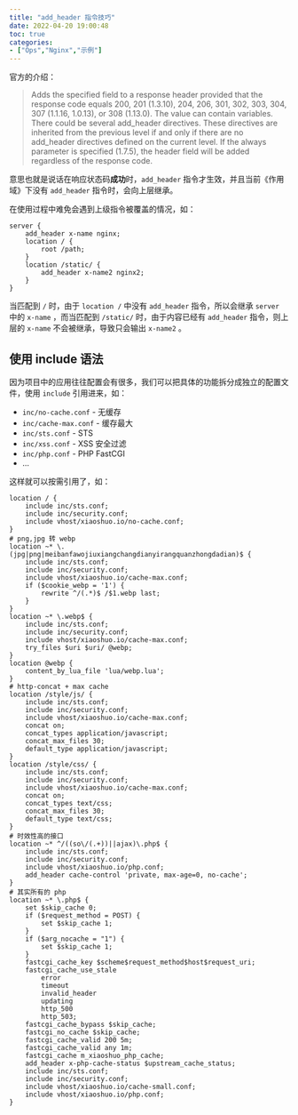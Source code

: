 ```yaml
---
title: "add_header 指令技巧"
date: 2022-04-20 19:00:48
toc: true
categories:
- ["Ops","Nginx","示例"]
---
```


官方的介绍：
> Adds the specified field to a response header provided that the response code equals 200, 201 (1.3.10), 204, 206, 301, 302, 303, 304, 307 (1.1.16, 1.0.13), or 308 (1.13.0). The value can contain variables.
> There could be several add_header directives. These directives are inherited from the previous level if and only if there are no add_header directives defined on the current level.
> If the always parameter is specified (1.7.5), the header field will be added regardless of the response code.

意思也就是说话在响应状态码**成功**时，`add_header` 指令才生效，并且当前《作用域》下没有 `add_header` 指令时，会向上层继承。

在使用过程中难免会遇到上级指令被覆盖的情况，如：



```nginx
server {
    add_header x-name nginx;
    location / {
        root /path;
    }
    location /static/ {
        add_header x-name2 nginx2;
    }
}
```
当匹配到 `/` 时，由于 `location /` 中没有 `add_header` 指令，所以会继承 `server` 中的 `x-name` ，而当匹配到 `/static/` 时，由于内容已经有 `add_header` 指令，则上层的 `x-name` 不会被继承，导致只会输出 `x-name2` 。

## 使用 include 语法
因为项目中的应用往往配置会有很多，我们可以把具体的功能拆分成独立的配置文件，使用 `include` 引用进来，如：

- `inc/no-cache.conf` - 无缓存
- `inc/cache-max.conf` - 缓存最大
- `inc/sts.conf` - STS
- `inc/xss.conf` - XSS 安全过滤
- `inc/php.conf` - PHP FastCGI
- ...

这样就可以按需引用了，如：
```nginx
location / {
    include inc/sts.conf;
    include inc/security.conf;
    include vhost/xiaoshuo.io/no-cache.conf;
}
# png,jpg 转 webp
location ~* \.(jpg|png|meibanfawojiuxiangchangdianyirangquanzhongdadian)$ {
    include inc/sts.conf;
    include inc/security.conf;
    include vhost/xiaoshuo.io/cache-max.conf;
    if ($cookie_webp = '1') {
        rewrite ^/(.*)$ /$1.webp last;
    }
}
location ~* \.webp$ {
    include inc/sts.conf;
    include inc/security.conf;
    include vhost/xiaoshuo.io/cache-max.conf;
    try_files $uri $uri/ @webp;
}
location @webp {
    content_by_lua_file 'lua/webp.lua';
}
# http-concat + max cache
location /style/js/ {
    include inc/sts.conf;
    include inc/security.conf;
    include vhost/xiaoshuo.io/cache-max.conf;
    concat on;
    concat_types application/javascript;
    concat_max_files 30;
    default_type application/javascript;
}
location /style/css/ {
    include inc/sts.conf;
    include inc/security.conf;
    include vhost/xiaoshuo.io/cache-max.conf;
    concat on;
    concat_types text/css;
    concat_max_files 30;
    default_type text/css;
}
# 时效性高的接口
location ~* ^/((so\/(.+))||ajax)\.php$ {
    include inc/sts.conf;
    include inc/security.conf;
    include vhost/xiaoshuo.io/php.conf;
    add_header cache-control 'private, max-age=0, no-cache';
}
# 其实所有的 php
location ~* \.php$ {
    set $skip_cache 0;
    if ($request_method = POST) {
        set $skip_cache 1;
    }
    if ($arg_nocache = "1") {
        set $skip_cache 1;
    }
    fastcgi_cache_key $scheme$request_method$host$request_uri;
    fastcgi_cache_use_stale
        error
        timeout
        invalid_header
        updating
        http_500
        http_503;
    fastcgi_cache_bypass $skip_cache;
    fastcgi_no_cache $skip_cache;
    fastcgi_cache_valid 200 5m;
    fastcgi_cache_valid any 1m;
    fastcgi_cache m_xiaoshuo_php_cache;
    add_header x-php-cache-status $upstream_cache_status;
    include inc/sts.conf;
    include inc/security.conf;
    include vhost/xiaoshuo.io/cache-small.conf;
    include vhost/xiaoshuo.io/php.conf;
}
```

